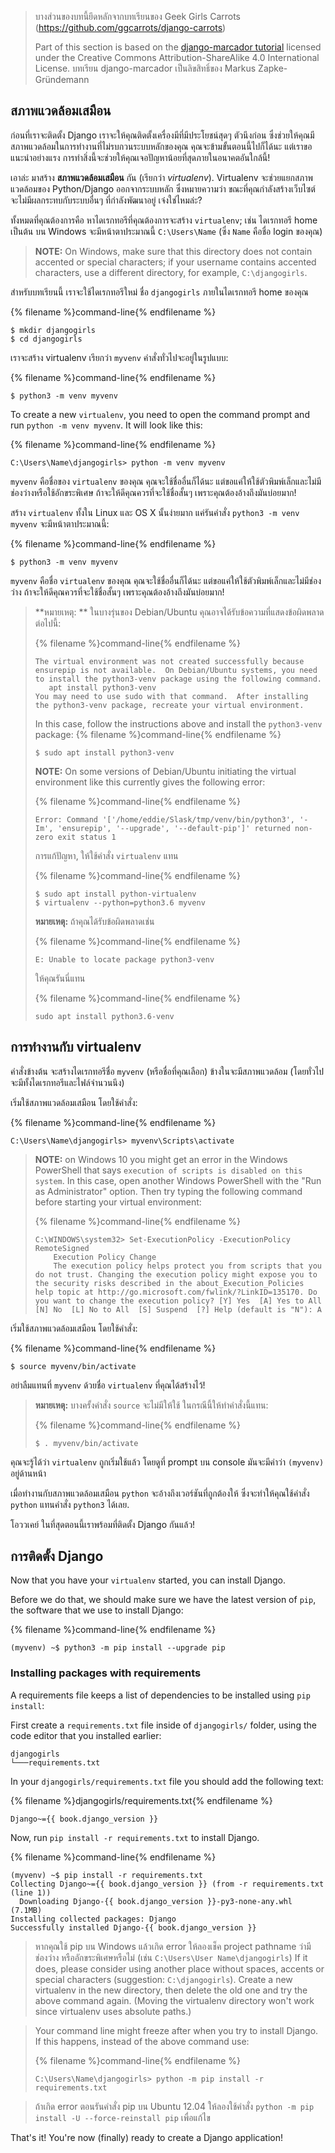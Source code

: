 > บางส่วนของบทนี้ยึดหลักจากบทเรียนของ Geek Girls Carrots (https://github.com/ggcarrots/django-carrots)
> 
> Part of this section is based on the [django-marcador tutorial](http://django-marcador.keimlink.de/) licensed under the Creative Commons Attribution-ShareAlike 4.0 International License. บทเรียน django-marcador เป็นลิขสิทธิ์ของ Markus Zapke-Gründemann

## สภาพแวดล้อมเสมือน

ก่อนที่เราจะติดตั้ง Django เราจะให้คุณติดตั้งเครื่องมีที่มีประโยชน์สุดๆ ตัวนึงก่อน ซึ่งช่วยให้คุณมีสภาพแวดล้อมในการทำงานที่ไม่รบกวนระบบหลักของคุณ คุณจะข้ามขั้นตอนนี้ไปก็ได้นะ แต่เราขอแนะนำอย่างแรง การทำสิ่งนี้จะช่วยให้คุณเจอปัญหาน้อยที่สุดภายในอนาคตอันใกล้นี้!

เอาล่ะ มาสร้าง **สภาพแวดล้อมเสมือน** กัน (เรียกว่า *virtualenv*). Virtualenv จะช่วยแยกสภาพแวดล้อมของ Python/Django ออกจากระบบหลัก ซึ่งหมายความว่า ขณะที่คุณกำลังสร้างเว็บไซต์ จะไม่มีผลกระทบกับระบบอื่นๆ ที่กำลังพัฒนาอยู่ เจ๋งใช่ไหมล่ะ?

ทั้งหมดที่คุณต้องการคือ หาไดเรกทอรีที่คุณต้องการจะสร้าง `virtualenv`; เช่น ไดเรกทอรี home เป็นต้น บน Windows จะมีหน้าตาประมาณนี้ `C:\Users\Name` (ซึ่ง `Name` คือชื่อ login ของคุณ)

> **NOTE:** On Windows, make sure that this directory does not contain accented or special characters; if your username contains accented characters, use a different directory, for example, `C:\djangogirls`.

สำหรับบทเรียนนี้ เราจะใช้ไดเรกทอรีใหม่ ชื่อ `djangogirls` ภายในไดเรกทอรี home ของคุณ

{% filename %}command-line{% endfilename %}

    $ mkdir djangogirls
    $ cd djangogirls
    

เราจะสร้าง virtualenv เรียกว่า `myvenv` คำสั่งทั่วไปจะอยู่ในรูปแบบ:

{% filename %}command-line{% endfilename %}

    $ python3 -m venv myvenv
    

<!--sec data-title="Virtual environment: Windows" data-id="virtualenv_installation_windows"
data-collapse=true ces-->

To create a new `virtualenv`, you need to open the command prompt and run `python -m venv myvenv`. It will look like this:

{% filename %}command-line{% endfilename %}

    C:\Users\Name\djangogirls> python -m venv myvenv
    

`myvenv` คือชื่อของ `virtualenv` ของคุณ คุณจะใช้ชื่ออื่นก็ได้นะ แต่ขอแค่ให้ใช้ตัวพิมพ์เล็กและไม่มีช่องว่างหรือใช้อักขระพิเศษ ถ้าจะให้ดีคุณควรที่จะใช้ชื่อสั้นๆ เพราะคุณต้องอ้างถึงมันบ่อยมาก!

<!--endsec-->

<!--sec data-title="Virtual environment: Linux and OS X" data-id="virtualenv_installation_linuxosx"
data-collapse=true ces-->

สร้าง `virtualenv` ทั้งใน Linux และ OS X นั้นง่ายมาก แค่รันคำสั่ง `python3 -m venv myvenv` จะมีหน้าตาประมาณนี้:

{% filename %}command-line{% endfilename %}

    $ python3 -m venv myvenv
    

`myvenv` คือชื่อ `virtualenv` ของคุณ คุณจะใช้ชื่ออื่นก็ได้นะ แต่ขอแค่ให้ใช้ตัวพิมพ์เล็กและไม่มีช่องว่าง ถ้าจะให้ดีคุณควรที่จะใช้ชื่อสั้นๆ เพราะคุณต้องอ้างถึงมันบ่อยมาก!

> **หมายเหตุ: ** ในบางรุ่นของ Debian/Ubuntu คุณอาจได้รับข้อความที่แสดงข้อผิดพลาดต่อไปนี้:
> 
> {% filename %}command-line{% endfilename %}
> 
>     The virtual environment was not created successfully because ensurepip is not available.  On Debian/Ubuntu systems, you need to install the python3-venv package using the following command.
>        apt install python3-venv
>     You may need to use sudo with that command.  After installing the python3-venv package, recreate your virtual environment.
>     
> 
> In this case, follow the instructions above and install the `python3-venv` package: {% filename %}command-line{% endfilename %}
> 
>     $ sudo apt install python3-venv
>     
> 
> **NOTE:** On some versions of Debian/Ubuntu initiating the virtual environment like this currently gives the following error:
> 
> {% filename %}command-line{% endfilename %}
> 
>     Error: Command '['/home/eddie/Slask/tmp/venv/bin/python3', '-Im', 'ensurepip', '--upgrade', '--default-pip']' returned non-zero exit status 1
>     
> 
> การแก้ปัญหา, ให้ใช้คำสั่ง `virtualenv` แทน
> 
> {% filename %}command-line{% endfilename %}
> 
>     $ sudo apt install python-virtualenv
>     $ virtualenv --python=python3.6 myvenv
>     
> 
> **หมายเหตุ:** ถ้าคุณได้รับข้อผิดพลาดเช่น
> 
> {% filename %}command-line{% endfilename %}
> 
>     E: Unable to locate package python3-venv
>     
> 
> ให้คุณรันนี่แทน
> 
> {% filename %}command-line{% endfilename %}
> 
>     sudo apt install python3.6-venv
>     

<!--endsec-->

## การทำงานกับ virtualenv

คำสั่งข้างต้น จะสร้างไดเรกทอรีชื่อ `myvenv` (หรือชื่อที่คุณเลือก) ข้างในจะมีสภาพแวดล้อม (โดยทั่วไป จะมีทั้งไดเรกทอรีและไฟล์จำนวนนึง)

<!--sec data-title="Working with virtualenv: Windows" data-id="virtualenv_windows"
data-collapse=true ces-->

เริ่มใช้สภาพแวดล้อมเสมือน โดยใช้คำสั่ง:

{% filename %}command-line{% endfilename %}

    C:\Users\Name\djangogirls> myvenv\Scripts\activate
    

> **NOTE:** on Windows 10 you might get an error in the Windows PowerShell that says `execution of scripts is disabled on this system`. In this case, open another Windows PowerShell with the "Run as Administrator" option. Then try typing the following command before starting your virtual environment:
> 
> {% filename %}command-line{% endfilename %}
> 
>     C:\WINDOWS\system32> Set-ExecutionPolicy -ExecutionPolicy RemoteSigned
>         Execution Policy Change
>         The execution policy helps protect you from scripts that you do not trust. Changing the execution policy might expose you to the security risks described in the about_Execution_Policies help topic at http://go.microsoft.com/fwlink/?LinkID=135170. Do you want to change the execution policy? [Y] Yes  [A] Yes to All  [N] No  [L] No to All  [S] Suspend  [?] Help (default is "N"): A
>     

<!--endsec-->

<!--sec data-title="Working with virtualenv: Linux and OS X" data-id="virtualenv_linuxosx"
data-collapse=true ces-->

เริ่มใช้สภาพแวดล้อมเสมือน โดยใช้คำสั่ง:

{% filename %}command-line{% endfilename %}

    $ source myvenv/bin/activate
    

อย่าลืมแทนที่ `myvenv` ด้วยชื่อ `virtualenv` ที่คุณได้สร้างไว้!

> **หมายเหตุ:** บางครั้งคำสั่ง `source` จะไม่มีให้ใช้ ในกรณีนี้ให้ทำคำสั่งนี้แทน:
> 
> {% filename %}command-line{% endfilename %}
> 
>     $ . myvenv/bin/activate
>     

<!--endsec-->

คุณจะรู้ได้ว่า `virtualenv` ถูกเริ่มใช้แล้ว โดยดูที่ prompt บน console มันจะมีคำว่า `(myvenv)` อยู่ด้านหน้า

เมื่อทำงานกับสภาพแวดล้อมเสมือน `python` จะอ้างถึงเวอร์ชันที่ถูกต้องให้ ซึ่งจะทำให้คุณใช้คำสั่ง `python` แทนคำสั่ง `python3` ได้เลย.

โอววเคย์ ในที่สุดตอนนี้เราพร้อมที่ติดตั้ง Django กันแล้ว!

## การติดตั้ง Django

Now that you have your `virtualenv` started, you can install Django.

Before we do that, we should make sure we have the latest version of `pip`, the software that we use to install Django:

{% filename %}command-line{% endfilename %}

    (myvenv) ~$ python3 -m pip install --upgrade pip
    

### Installing packages with requirements

A requirements file keeps a list of dependencies to be installed using `pip install`:

First create a `requirements.txt` file inside of `djangogirls/` folder, using the code editor that you installed earlier:

    djangogirls
    └───requirements.txt
    

In your `djangogirls/requirements.txt` file you should add the following text:

{% filename %}djangogirls/requirements.txt{% endfilename %}

    Django~={{ book.django_version }}
    

Now, run `pip install -r requirements.txt` to install Django.

{% filename %}command-line{% endfilename %}

    (myvenv) ~$ pip install -r requirements.txt
    Collecting Django~={{ book.django_version }} (from -r requirements.txt (line 1))
      Downloading Django-{{ book.django_version }}-py3-none-any.whl (7.1MB)
    Installing collected packages: Django
    Successfully installed Django-{{ book.django_version }}
    

<!--sec data-title="Installing Django: Windows" data-id="django_err_windows"
data-collapse=true ces-->

> หากคุณใช้ pip บน Windows แล้วเกิด error ให้ลองเช็ค project pathname ว่ามี ช่องว่าง หรืออักขระพิเศษหรือไม่ (เช่น `C:\Users\User Name\djangogirls`) If it does, please consider using another place without spaces, accents or special characters (suggestion: `C:\djangogirls`). Create a new virtualenv in the new directory, then delete the old one and try the above command again. (Moving the virtualenv directory won't work since virtualenv uses absolute paths.)

<!--endsec-->

<!--sec data-title="Installing Django: Windows 8 and Windows 10" data-id="django_err_windows8and10"
data-collapse=true ces-->

> Your command line might freeze after when you try to install Django. If this happens, instead of the above command use:
> 
> {% filename %}command-line{% endfilename %}
> 
>     C:\Users\Name\djangogirls> python -m pip install -r requirements.txt
>     

<!--endsec-->

<!--sec data-title="Installing Django: Linux" data-id="django_err_linux"
data-collapse=true ces-->

> ถ้าเกิด error ตอนรันคำสั่ง pip บน Ubuntu 12.04 ให้ลองใช้คำสั่ง `python -m pip install -U --force-reinstall pip` เพื่อแก้ไข

<!--endsec-->

That's it! You're now (finally) ready to create a Django application!